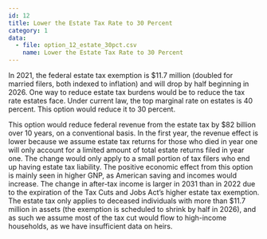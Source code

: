 ```yaml
---
id: 12
title: Lower the Estate Tax Rate to 30 Percent
category: 1
data:
  - file: option_12_estate_30pct.csv
    name: Lower the Estate Tax Rate to 30 Percent
---
```


In 2021, the federal estate tax exemption is $11.7 million (doubled for married filers, both indexed to inflation) and will drop by half beginning in 2026. One way to reduce estate tax burdens would be to reduce the tax rate estates face. Under current law, the top marginal rate on estates is 40 percent. This option would reduce it to 30 percent.

This option would reduce federal revenue from the estate tax by $82 billion over 10 years, on a conventional basis. In the first year, the revenue effect is lower because we assume estate tax returns for those who died in year one will only account for a limited amount of total estate returns filed in year one. The change would only apply to a small portion of tax filers who end up having estate tax liability. The positive economic effect from this option is mainly seen in higher GNP, as American saving and incomes would increase. The change in after-tax income is larger in 2031 than in 2022 due to the expiration of the Tax Cuts and Jobs Act’s higher estate tax exemption. The estate tax only applies to deceased individuals with more than $11.7 million in assets (the exemption is scheduled to shrink by half in 2026), and as such we assume most of the tax cut would flow to high-income households, as we have insufficient data on heirs.
